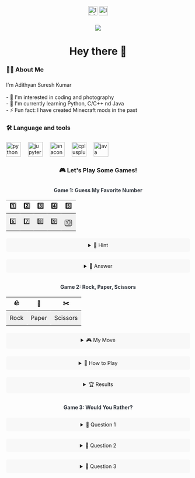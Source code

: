 ###

<div align="center">
  <a href="https://www.linkedin.com/in/adithyan-suresh-kumar-319723287/" target="_blank">
    <img src="https://img.shields.io/static/v1?message=LinkedIn&logo=linkedin&label=&color=0077B5&logoColor=white&labelColor=&style=for-the-badge" height="25" alt="linkedin logo"  />
  </a>
  <a href="https://www.instagram.com/_.adithyan.sk._/" target="_blank">
    <img src="https://img.shields.io/static/v1?message=Instagram&logo=instagram&label=&color=E4405F&logoColor=white&labelColor=&style=for-the-badge" height="25" alt="instagram logo"  />
  </a>
</div>

###

<div align="center">
  <img src="https://visitor-badge.laobi.icu/badge?page_id=adithyansk-2002.adithyansk-2002&"  />
</div>

###

<h1 align="center">Hey there 👋</h1>

###

<h3 align="left">👩‍💻  About Me</h3>

###

<p align="left">I'm Adithyan Suresh Kumar <br><br>- 👀 I'm interested in coding and photography<br>- 🌱 I'm currently learning Python, C/C++ nd Java<br>- ⚡ Fun fact: I have created Minecraft mods in the past</p>

###

<h3 align="left">🛠 Language and tools</h3>

###

<div align="left">
  <img src="https://cdn.jsdelivr.net/gh/devicons/devicon/icons/python/python-original.svg" height="40" alt="python logo"  />
  <img width="12" />
  <img src="https://cdn.jsdelivr.net/gh/devicons/devicon/icons/jupyter/jupyter-original.svg" height="40" alt="jupyter logo"  />
  <img width="12" />
  <img src="https://cdn.jsdelivr.net/gh/devicons/devicon/icons/anaconda/anaconda-original.svg" height="40" alt="anaconda logo"  />
  <img width="12" />
  <img src="https://cdn.jsdelivr.net/gh/devicons/devicon/icons/cplusplus/cplusplus-original.svg" height="40" alt="cplusplus logo"  />
  <img width="12" />
  <img src="https://cdn.jsdelivr.net/gh/devicons/devicon/icons/java/java-original.svg" height="40" alt="java logo"  />
</div>

###

<h3 align="center">🎮 Let's Play Some Games!</h3>

<div align="center">
  <h4>Game 1: Guess My Favorite Number</h4>
  
  | [1️⃣](#1) | [2️⃣](#2) | [3️⃣](#3) | [4️⃣](#4) | [5️⃣](#5) |
  |:---:|:---:|:---:|:---:|:---:|
  | [6️⃣](#6) | [7️⃣](#7) | [8️⃣](#8) | [9️⃣](#9) | [🔟](#10) |
  
  <details>
    <summary>🎯 Hint</summary>
    <p>It's a prime number!</p>
  </details>
  
  <details>
    <summary>🎉 Answer</summary>
    <p>My favorite number is 7! 🍀</p>
  </details>

  <h4>Game 2: Rock, Paper, Scissors</h4>
  
  | [🪨](#rock) | [📄](#paper) | [✂️](#scissors) |
  |:---:|:---:|:---:|
  | Rock | Paper | Scissors |
  
  <details>
    <summary>🎮 My Move</summary>
    <p>I always choose Rock! 🪨</p>
  </details>

  <details>
    <summary>📖 How to Play</summary>
    <p>Rock beats Scissors, Scissors beats Paper, Paper beats Rock!</p>
  </details>

  <details>
    <summary>🏆 Results</summary>
    <p>If you choose:</p>
    <ul>
      <li>Rock: It's a tie! 🤝</li>
      <li>Paper: You win! 🎉</li>
      <li>Scissors: I win! 😎</li>
    </ul>
  </details>

  <h4>Game 3: Would You Rather?</h4>
  
  <details>
    <summary>🎲 Question 1</summary>
    <p>Would you rather...</p>
    <ul>
      <li>Have the ability to fly 🦅</li>
      <li>Have the ability to breathe underwater 🐠</li>
    </ul>
  </details>

  <details>
    <summary>🎲 Question 2</summary>
    <p>Would you rather...</p>
    <ul>
      <li>Always have to sing instead of speak 🎤</li>
      <li>Always have to dance instead of walk 💃</li>
    </ul>
  </details>

  <details>
    <summary>🎲 Question 3</summary>
    <p>Would you rather...</p>
    <ul>
      <li>Have unlimited pizza for life 🍕</li>
      <li>Have unlimited ice cream for life 🍦</li>
    </ul>
  </details>
</div>

<style>
  table {
    border-spacing: 10px;
  }
  td {
    padding: 10px;
    background-color: #f0f0f0;
    border-radius: 5px;
    transition: transform 0.2s;
    text-align: center;
  }
  td:hover {
    transform: scale(1.1);
    background-color: #e0e0e0;
  }
  a {
    text-decoration: none;
    color: inherit;
  }
  details {
    margin-top: 20px;
    padding: 10px;
    background-color: #f8f8f8;
    border-radius: 5px;
  }
  h4 {
    margin-top: 30px;
    color: #2d333b;
  }
  ul {
    text-align: left;
    display: inline-block;
  }
</style>

###
